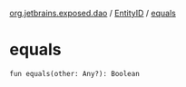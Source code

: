 [org.jetbrains.exposed.dao](../index.md) / [EntityID](index.md) / [equals](.)

# equals

`fun equals(other: Any?): Boolean`
